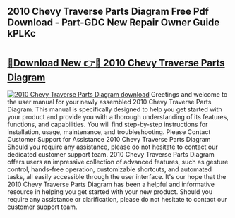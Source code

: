 ## 2010 Chevy Traverse Parts Diagram Free Pdf Download - Part-GDC New Repair Owner Guide kPLKc

# <h2><a href="http://dfssz8.blite.top/?on=2010+Chevy+Traverse+Parts+Diagram">🔗Download New 👉🔴 2010 Chevy Traverse Parts Diagram</a></h2>

[![2010 Chevy Traverse Parts Diagram download](https://i.imgur.com/lujVjoI.png)](http://dfssz8.blite.top/?on=2010+Chevy+Traverse+Parts+Diagram)
Greetings and welcome to the user manual for your newly assembled 2010 Chevy Traverse Parts Diagram. This manual is specifically designed to help you get started with your product and provide you with a thorough understanding of its features, functions, and capabilities. You will find step-by-step instructions for installation, usage, maintenance, and troubleshooting. Please Contact Customer Support for Assistance 2010 Chevy Traverse Parts Diagram Should you require any assistance, please do not hesitate to contact our dedicated customer support team. 2010 Chevy Traverse Parts Diagram offers users an impressive collection of advanced features, such as gesture control, hands-free operation, customizable shortcuts, and automated tasks, all easily accessible through the user interface. It's our hope that the 2010 Chevy Traverse Parts Diagram has been a helpful and informative resource in helping you get started with your new product. Should you require any assistance or clarification, please do not hesitate to contact our customer support team.
